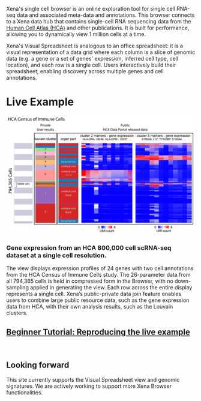 Xena's single cell browser is an online exploration tool for single cell RNA-seq data and associated meta-data and annotations. This browser connects to a Xena data hub that contains single-cell RNA sequencing data from the [Human Cell Atlas (HCA)](https://data.humancellatlas.org/) and other publications. It is built for performance, allowing you to dynamically view 1 million cells at a time. 

Xena's Visual Spreadsheet is analogous to an office spreadsheet: it is a visual representation of a data grid where each column is a slice of genomic data (e.g. a gene or a set of genes' expression, inferred cell type, cell location), and each row is a single cell. Users interactively build their spreadsheet, enabling discovery across multiple genes and cell annotations.

# Live Example
<a href='/?columns=%5B%7B%22width%22%3A127%2C%22columnLabel%22%3A%22%22%2C%22fieldLabel%22%3A%22louvain_cluster%22%2C%22host%22%3A%22https%3A%2F%2Fsinglecellnew.xenahubs.net%22%2C%22name%22%3A%22HCA%2FCensus_of_Immune_Cells%2Fcluster.tsv%22%2C%22fields%22%3A%22louvain_cluster%22%7D%2C%7B%22width%22%3A120%2C%22columnLabel%22%3A%22%22%2C%22fieldLabel%22%3A%22organ_parts%20(derived)%22%2C%22host%22%3A%22https%3A%2F%2Fsinglecellnew.xenahubs.net%22%2C%22name%22%3A%22HCA%2FCensus_of_Immune_Cells%2Fcells.tsv%22%2C%22fields%22%3A%22derived_organ_parts_label%22%7D%2C%7B%22width%22%3A222%2C%22columnLabel%22%3A%22single%20cell%20RNAseq%20gene%20expression%20-%20Optimus%20count%22%2C%22fieldLabel%22%3A%22cluster%203%20markers%22%2C%22host%22%3A%22https%3A%2F%2Fsinglecellnew.xenahubs.net%22%2C%22name%22%3A%22HCA%2FCensus_of_Immune_Cells%2Fexpression.tsv%22%2C%22fields%22%3A%22LYZ%20S100A9%20S100A8%20S100A6%20S100A4%20LGALS1%20SRGN%20TYROBP%20CST3%20CYBA%20FCN1%20FOS%22%7D%2C%7B%22width%22%3A230%2C%22columnLabel%22%3A%22single%20cell%20RNAseq%20gene%20expression%20-%20Optimus%20count%22%2C%22fieldLabel%22%3A%22clusters%205%2F7%20markers%22%2C%22host%22%3A%22https%3A%2F%2Fsinglecellnew.xenahubs.net%22%2C%22name%22%3A%22HCA%2FCensus_of_Immune_Cells%2Fexpression.tsv%22%2C%22fields%22%3A%22CD74%20CD37%20CD79A%20MS4A1%20CD79B%20HLA-DRB1%20TCL1A%20HLA-DQA1%20HLA-DQB1%20CD52%20FAM129C%20BANK1%22%7D%5D&heatmap=%7B%22showWelcome%22%3Afalse%2C%22mode%22%3A%22heatmap%22%7D'><img src="https://github.com/ucscXena/cohortMetaData/raw/master/cohort_HCA Census of Immune Cells/HCA Census of Immune Cells_public_private.png" width="700"></a>

### Gene expression from an HCA 800,000 cell scRNA-seq dataset at a single cell resolution. 

The view displays expression profiles of 24 genes with two cell annotations from the HCA Census of Immune Cells study. The 26-parameter data from all 794,365 cells is held in compressed form in the Browser, with no down-sampling applied in generating the view. Each row across the entire display represents a single cell. Xena’s public-private data join feature enables users to combine large public resource data, such as the gene expression data from HCA, with their own analysis results, such as the Louvain clusters. 

## [Beginner Tutorial: Reproducing the live example](/datapages/?markdown=https://raw.githubusercontent.com/ucscXena/cohortMetaData/master/hub_singlecellnew.xenahubs.net/example1/info.mdown)

<br>

## Looking forward

This site currently supports the Visual Spreadsheet view and genomic signatures. We are actively working to support more Xena Browser functionalities. 

<br>

